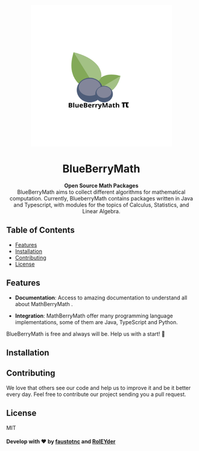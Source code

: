 <div align="center">
  <img src="/docs/blue.png"/ style="width: 375px; height: 375px">
  </div>
<div align="center">
  <h1>BlueBerryMath</h1>
  </div>



<div align="center">
  <strong>Open Source Math Packages</strong>
</div>
<div align="center">
  BlueBerryMath aims to collect different algorithms for mathematical computation. Currently, BlueberryMath contains packages written in Java and Typescript, with modules for the topics of Calculus, Statistics, and Linear Algebra.
</div>



## Table of Contents



- [Features](#features)
- [Installation](#installation)
- [Contributing](#contributing)
- [License](#license)



## Features

- **Documentation**:  Access to amazing documentation to understand all about MathBerryMath .

- **Integration**:  MathBerryMath offer many programming language implementations, some of them are Java, TypeScript and Python.   



BlueBerryMath is free and always will be.
Help us with a start! 🌟




## Installation

## Contributing

We love that others see our code and help us to improve it and be it better every day. Feel free to contribute our project sending you a pull request.

## License

MIT



#### Develop  with ❤️ by [faustotnc](https://github.com/faustotnc) and [RolEYder](https://github.com/RolEYder/)
